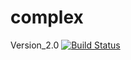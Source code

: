 # complex
Version_2.0
[![Build Status](https://travis-ci.org/zhanchi5/complex.svg?branch=master)](https://travis-ci.org/zhanchi5/complex)
